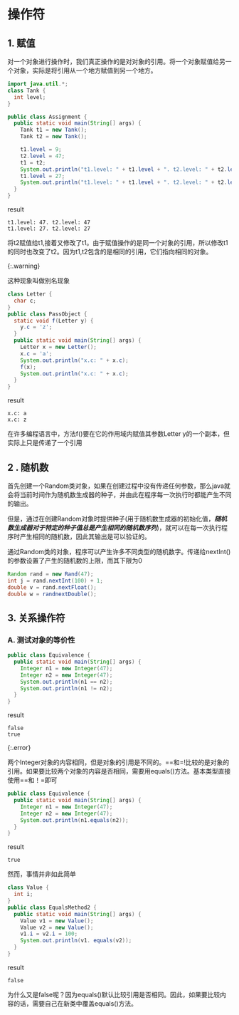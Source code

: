# 操作符

## 1. 赋值

对一个对象进行操作时，我们真正操作的是对对象的引用。将一个对象赋值给另一个对象，实际是将引用从一个地方赋值到另一个地方。

```java
import java.util.*;
class Tank {
  int level;
}

public class Assignment {
  public static void main(String[] args) {
    Tank t1 = new Tank();
    Tank t2 = new Tank();

    t1.level = 9;
    t2.level = 47;
    t1 = t2;
    System.out.println("t1.level: " + t1.level + ". t2.level: " + t2.level);
    t1.level = 27;
    System.out.println("t1.level: " + t1.level + ". t2.level: " + t2.level);
  }
}
```

result

```
t1.level: 47. t2.level: 47
t1.level: 27. t2.level: 27
```

将t2赋值给t1,接着又修改了t1。由于赋值操作的是同一个对象的引用，所以修改t1的同时也改变了t2。因为t1,t2包含的是相同的引用，它们指向相同的对象。

{:.warning}

这种现象叫做别名现象



```java
class Letter {
  char c;
}
public class PassObject {
  static void f(Letter y) {
    y.c = 'z';
  }
  public static void main(String[] args) {
    Letter x = new Letter();
    x.c = 'a';
    System.out.println("x.c: " + x.c);
    f(x);
    System.out.println("x.c: " + x.c);
  }
}
```

result

```
x.c: a
x.c: z
```

在许多编程语言中，方法f()要在它的作用域内赋值其参数Letter y的一个副本，但实际上只是传递了一个引用

## 2 . 随机数

首先创建一个Random类对象，如果在创建过程中没有传递任何参数，那么java就会将当前时间作为随机数生成器的种子，并由此在程序每一次执行时都能产生不同的输出。

但是，通过在创建Random对象时提供种子(用于随机数生成器的初始化值，***随机数生成器对于特定的种子值总是产生相同的随机数序列***)，就可以在每一次执行程序时产生相同的随机数，因此其输出是可以验证的。

通过Random类的对象，程序可以产生许多不同类型的随机数字。传递给nextInt()的参数设置了产生的随机数的上限，而其下限为0

```java
Random rand = new Rand(47);
int j = rand.nextInt(100) + 1;
double v = rand.nextFloat();
double w = randnextDouble();
```











## 3. 关系操作符

### A. 测试对象的等价性

```java
public class Equivalence {
  public static void main(String[] args) {
    Integer n1 = new Integer(47);
    Integer n2 = new Integer(47);
    System.out.println(n1 == n2);
    System.out.println(n1 != n2);
  }
}
```

result

```
false
true
```

{:.error}

两个Integer对象的内容相同，但是对象的引用是不同的。==和=!比较的是对象的引用。如果要比较两个对象的内容是否相同，需要用equals()方法。基本类型直接使用==和！=即可

```java
public class Equivalence {
  public static void main(String[] args) {
    Integer n1 = new Integer(47);
    Integer n2 = new Integer(47);
    System.out.println(n1.equals(n2));
  }
}
```

result

```
true
```

然而，事情并非如此简单

```java
class Value {
  int i;
}
public class EqualsMethod2 {
  public static void main(String[] args) {
    Value v1 = new Value();
    Value v2 = new Value();
    v1.i = v2.i = 100;
    System.out.println(v1. equals(v2));
  }
}
```

result

```
false
```

为什么又是false呢？因为equals()默认比较引用是否相同。因此，如果要比较内容的话，需要自己在新类中覆盖equals()方法。





